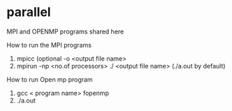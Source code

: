 # parallel
MPI and OPENMP programs shared here

How to run the MPI programs

1. mpicc <program name> (optional -o \<output file name\>
2. mpirun -np <no.of processors> ./ \<output file name\> (./a.out by default)


How to run Open mp program

1. gcc \< program name\> fopenmp
2. ./a.out
